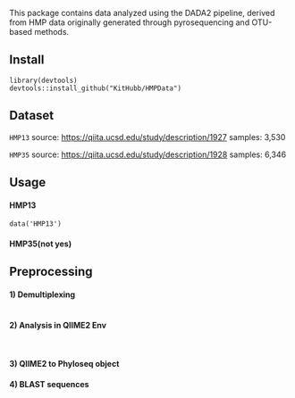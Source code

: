 This package contains data analyzed using the DADA2 pipeline, derived from HMP data originally generated through pyrosequencing and OTU-based methods.

## Install
```
library(devtools)
devtools::install_github("KitHubb/HMPData")
```


## Dataset
`HMP13`
source: https://qiita.ucsd.edu/study/description/1927
samples: 3,530

`HMP35`
source: https://qiita.ucsd.edu/study/description/1928
samples: 6,346


## Usage 
#### HMP13
```
data('HMP13')
```
#### HMP35(not yes)


## Preprocessing
#### 1) Demultiplexing
```

```
#### 2) Analysis in QIIME2 Env

```


```
#### 3) QIIME2 to Phyloseq object

#### 4) BLAST sequences

